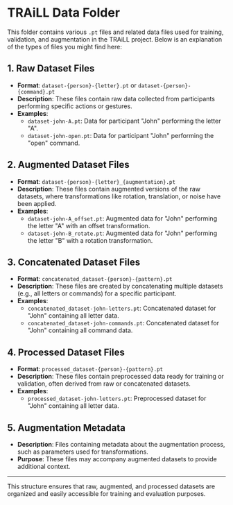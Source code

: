 # TRAiLL Data Folder

This folder contains various `.pt` files and related data files used for training, validation, and augmentation in the TRAiLL project. Below is an explanation of the types of files you might find here:

## 1. Raw Dataset Files
- **Format**: `dataset-{person}-{letter}.pt` or `dataset-{person}-{command}.pt`
- **Description**: These files contain raw data collected from participants performing specific actions or gestures.
- **Examples**:
  - `dataset-john-A.pt`: Data for participant "John" performing the letter "A".
  - `dataset-john-open.pt`: Data for participant "John" performing the "open" command.

## 2. Augmented Dataset Files
- **Format**: `dataset-{person}-{letter}_{augmentation}.pt`
- **Description**: These files contain augmented versions of the raw datasets, where transformations like rotation, translation, or noise have been applied.
- **Examples**:
  - `dataset-john-A_offset.pt`: Augmented data for "John" performing the letter "A" with an offset transformation.
  - `dataset-john-B_rotate.pt`: Augmented data for "John" performing the letter "B" with a rotation transformation.

## 3. Concatenated Dataset Files
- **Format**: `concatenated_dataset-{person}-{pattern}.pt`
- **Description**: These files are created by concatenating multiple datasets (e.g., all letters or commands) for a specific participant.
- **Examples**:
  - `concatenated_dataset-john-letters.pt`: Concatenated dataset for "John" containing all letter data.
  - `concatenated_dataset-john-commands.pt`: Concatenated dataset for "John" containing all command data.

## 4. Processed Dataset Files
- **Format**: `processed_dataset-{person}-{pattern}.pt`
- **Description**: These files contain preprocessed data ready for training or validation, often derived from raw or concatenated datasets.
- **Examples**:
  - `processed_dataset-john-letters.pt`: Preprocessed dataset for "John" containing all letter data.

## 5. Augmentation Metadata
- **Description**: Files containing metadata about the augmentation process, such as parameters used for transformations.
- **Purpose**: These files may accompany augmented datasets to provide additional context.

---

This structure ensures that raw, augmented, and processed datasets are organized and easily accessible for training and evaluation purposes.